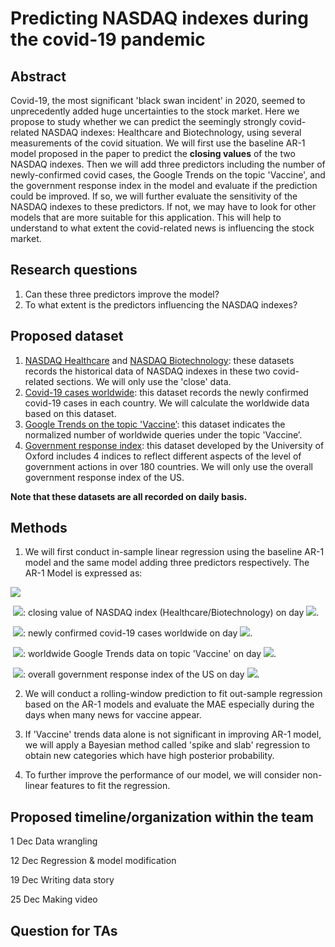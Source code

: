 # Predicting NASDAQ indexes during the covid-19 pandemic

## Abstract

Covid-19, the most significant 'black swan incident' in 2020, seemed to unprecedently added huge uncertainties to the stock market. Here we propose to study whether we can predict the seemingly strongly covid-related NASDAQ indexes: Healthcare and Biotechnology, using several measurements of the covid situation. We will first use the baseline AR-1 model proposed in the paper to predict the **closing values** of the two NASDAQ indexes. Then we will add three predictors including the number of newly-confirmed covid cases, the Google Trends on the topic 'Vaccine', and the government response index in the model and evaluate if the prediction could be improved. If so, we will further evaluate the sensitivity of the NASDAQ indexes to these predictors. If not, we may have to look for other models that are more suitable for this application. This will help to understand to what extent the covid-related news is influencing the stock market.

## Research questions

1. Can these three predictors improve the model?
2. To what extent is the predictors influencing the NASDAQ indexes?

## Proposed dataset

1. [NASDAQ Healthcare](https://finance.yahoo.com/quote/^IXHC/history?p=^IXHC) and [NASDAQ Biotechnology](https://finance.yahoo.com/quote/^NBI/history?p=^NBI): these datasets records the historical data of NASDAQ indexes in these two covid-related sections. We will only use the 'close' data.
2. [Covid-19 cases worldwide](https://data.europa.eu/euodp/en/data/dataset/covid-19-coronavirus-data/resource/260bbbde-2316-40eb-aec3-7cd7bfc2f590): this dataset records the newly confirmed covid-19 cases in each country. We will calculate the worldwide data based on this dataset.
3. [Google Trends on the topic 'Vaccine’](https://trends.google.com/trends/explore?q=%2Fm%2F07__7&geo=US): this dataset indicates the normalized number of worldwide queries under the topic 'Vaccine’.
4. [Government response index](#data): this dataset developed by the University of Oxford includes 4 indices to reflect different aspects of the level of government actions in over 180 countries. We will only use the overall government response index of the US.

**Note that these datasets are all recorded on daily basis.**

## Methods

1. We will first conduct in-sample linear regression using the baseline AR-1 model  and the same model adding three predictors respectively. The AR-1 Model is expressed as: 

![](http://latex.codecogs.com/svg.latex?\\y_t%20\sim%20y_{t-1}%20+%20y_{t-7}%20+%20cases_{t-1}%20+%20trends_{t-1}%20+%20response_{t-1})

​		![](http://latex.codecogs.com/svg.latex?\\y_t): closing value of NASDAQ index (Healthcare/Biotechnology) on day ![](http://latex.codecogs.com/svg.latex?\\t).

​		![](http://latex.codecogs.com/svg.latex?\\case_t): newly confirmed covid-19 cases worldwide on day ![](http://latex.codecogs.com/svg.latex?\\t).

​		![](http://latex.codecogs.com/svg.latex?\\trends_t): worldwide Google Trends data on topic 'Vaccine' on day ![](http://latex.codecogs.com/svg.latex?\\t).

​		![](http://latex.codecogs.com/svg.latex?\\response_t): overall government response index of the US on day ![](http://latex.codecogs.com/svg.latex?\\t).

2. We will conduct a rolling-window prediction to fit out-sample regression based on the AR-1 models and evaluate the MAE especially during the days when many news for vaccine appear. 

3. If 'Vaccine' trends data alone is not significant in improving AR-1 model, we will apply a Bayesian method called 'spike and slab' regression to obtain new categories which have high posterior probability.

4. To further improve the performance of our model, we will consider non-linear features to fit the regression.

## Proposed timeline/organization within the team

1 Dec	  Data wrangling

12 Dec	Regression & model modification

19 Dec	Writing data story

25 Dec	Making video

## Question for TAs

 